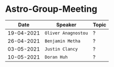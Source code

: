 # Astro-Group-Meeting

| Date| Speaker | Topic |
| --- | --- | --- |
| 19-04-2021 | `Oliver Anagnostou` | ? |
| 26-04-2021 | `Benjamin Metha` | ? |
| 03-05-2021 | `Justin Clancy` | ? |
| 10-05-2021 | `Doran Huh` | ? | ? |

